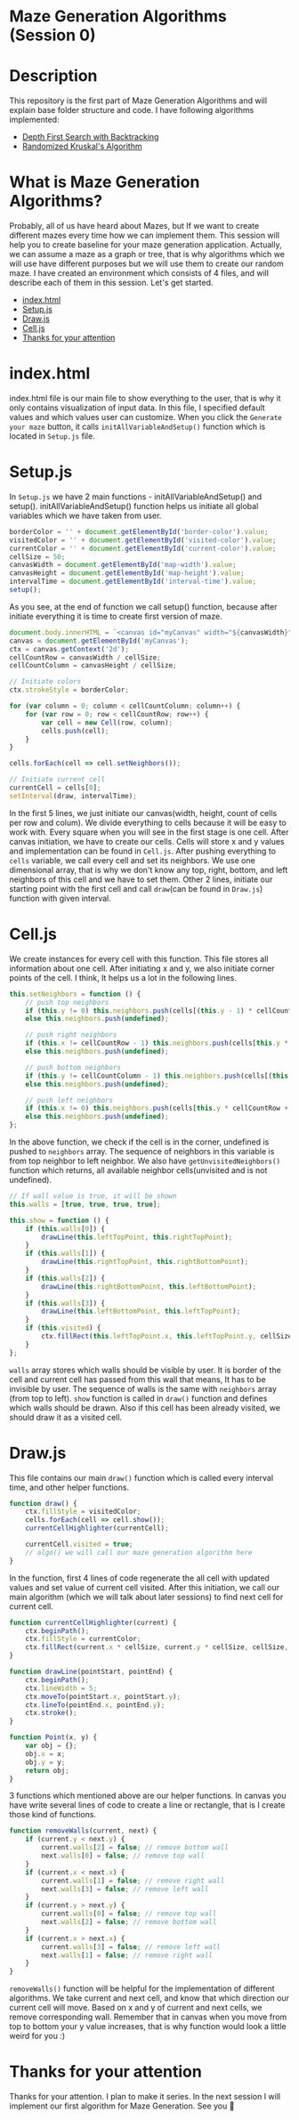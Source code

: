 # Maze Generation Algorithms (Session 0)

# Description

This repository is the first part of Maze Generation Algorithms and will explain base folder structure and code. I have following algorithms implemented:

-   [Depth First Search with Backtracking](https://github.com/VusalIs/Maze-Generation-Algorithms-Session-1-)
- [Randomized Kruskal's Algorithm](https://github.com/VusalIs/Maze-Generation-Algorithms-Session-2-)

# What is Maze Generation Algorithms?

Probably, all of us have heard about Mazes, but If we want to create different mazes every time how we can implement them. This session will help you to create baseline for your maze generation application. Actually, we can assume a maze as a graph or tree, that is why algorithms which we will use have different purposes but we will use them to create our random maze. I have created an environment which consists of 4 files, and will describe each of them in this session. Let's get started.

-   [index.html](#index.html)
-   [Setup.js](#Setup.js)
-   [Draw.js](#Draw.js)
-   [Cell.js](#Cell.js)
-   [Thanks for your attention](#Thanks-for-your-attention)

# index.html

index.html file is our main file to show everything to the user, that is why it only contains visualization of input data. In this file, I specified default values and which values user can customize. When you click the `Generate your maze` button, it calls `initAllVariableAndSetup()` function which is located in `Setup.js` file.

# Setup.js

In `Setup.js` we have 2 main functions - initAllVariableAndSetup() and setup(). initAllVariableAndSetup() function helps us initiate all global variables which we have taken from user.

```javascript
borderColor = '' + document.getElementById('border-color').value;
visitedColor = '' + document.getElementById('visited-color').value;
currentColor = '' + document.getElementById('current-color').value;
cellSize = 50;
canvasWidth = document.getElementById('map-width').value;
canvasHeight = document.getElementById('map-height').value;
intervalTime = document.getElementById('interval-time').value;
setup();
```

As you see, at the end of function we call setup() function, because after initiate everything it is time to create first version of maze.

```javascript
document.body.innerHTML = `<canvas id="myCanvas" width="${canvasWidth}" height="${canvasHeight}"></canvas>`;
canvas = document.getElementById('myCanvas');
ctx = canvas.getContext('2d');
cellCountRow = canvasWidth / cellSize;
cellCountColumn = canvasHeight / cellSize;

// Initiate colors
ctx.strokeStyle = borderColor;

for (var column = 0; column < cellCountColumn; column++) {
    for (var row = 0; row < cellCountRow; row++) {
        var cell = new Cell(row, column);
        cells.push(cell);
    }
}

cells.forEach(cell => cell.setNeighbors());

// Initiate current cell
currentCell = cells[0];
setInterval(draw, intervalTime);
```

In the first 5 lines, we just initiate our canvas(width, height, count of cells per row and colum). We divide everything to cells because it will be easy to work with. Every square when you will see in the first stage is one cell. After canvas initiation, we have to create our cells. Cells will store x and y values and implementation can be found in `Cell.js`. After pushing everything to `cells` variable, we call every cell and set its neighbors. We use one dimensional array, that is why we don't know any top, right, bottom, and left neighbors of this cell and we have to set them. Other 2 lines, initiate our starting point with the first cell and call `draw`(can be found in `Draw.js`) function with given interval.

# Cell.js

We create instances for every cell with this function. This file stores all information about one cell. After initiating x and y, we also initiate corner points of the cell. I think, It helps us a lot in the following lines.

```javascript
this.setNeighbors = function () {
    // push top neighbors
    if (this.y != 0) this.neighbors.push(cells[(this.y - 1) * cellCountRow + this.x]);
    else this.neighbors.push(undefined);

    // push right neighbors
    if (this.x != cellCountRow - 1) this.neighbors.push(cells[this.y * cellCountRow + this.x + 1]);
    else this.neighbors.push(undefined);

    // push bottom neighbors
    if (this.y != cellCountColumn - 1) this.neighbors.push(cells[(this.y + 1) * cellCountRow + this.x]);
    else this.neighbors.push(undefined);

    // push left neighbors
    if (this.x != 0) this.neighbors.push(cells[this.y * cellCountRow + this.x - 1]);
    else this.neighbors.push(undefined);
};
```

In the above function, we check if the cell is in the corner, undefined is pushed to `neighbors` array. The sequence of neighbors in this variable is from top neighbor to left neighbor. We also have `getUnvisitedNeighbors()` function which returns, all available neighbor cells(unvisited and is not undefined).

```javascript
// If wall value is true, it will be shown
this.walls = [true, true, true, true];

this.show = function () {
    if (this.walls[0]) {
        drawLine(this.leftTopPoint, this.rightTopPoint);
    }
    if (this.walls[1]) {
        drawLine(this.rightTopPoint, this.rightBottomPoint);
    }
    if (this.walls[2]) {
        drawLine(this.rightBottomPoint, this.leftBottomPoint);
    }
    if (this.walls[3]) {
        drawLine(this.leftBottomPoint, this.leftTopPoint);
    }
    if (this.visited) {
        ctx.fillRect(this.leftTopPoint.x, this.leftTopPoint.y, cellSize, cellSize);
    }
};
```

`walls` array stores which walls should be visible by user. It is border of the cell and current cell has passed from this wall that means, It has to be invisible by user. The sequence of walls is the same with `neighbors` array (from top to left). `show` function is called in `draw()` function and defines which walls should be drawn. Also if this cell has been already visited, we should draw it as a visited cell.

# Draw.js

This file contains our main `draw()` function which is called every interval time, and other helper functions.

```javascript
function draw() {
    ctx.fillStyle = visitedColor;
    cells.forEach(cell => cell.show());
    currentCellHighlighter(currentCell);

    currentCell.visited = true;
    // algo() we will call our maze generation algorithm here
}
```

In the function, first 4 lines of code regenerate the all cell with updated values and set value of current cell visited. After this initiation, we call our main algorithm (which we will talk about later sessions) to find next cell for current cell.

```javascript
function currentCellHighlighter(current) {
    ctx.beginPath();
    ctx.fillStyle = currentColor;
    ctx.fillRect(current.x * cellSize, current.y * cellSize, cellSize, cellSize);
}

function drawLine(pointStart, pointEnd) {
    ctx.beginPath();
    ctx.lineWidth = 5;
    ctx.moveTo(pointStart.x, pointStart.y);
    ctx.lineTo(pointEnd.x, pointEnd.y);
    ctx.stroke();
}

function Point(x, y) {
    var obj = {};
    obj.x = x;
    obj.y = y;
    return obj;
}
```

3 functions which mentioned above are our helper functions. In canvas you have write several lines of code to create a line or rectangle, that is I create those kind of functions.

```javascript
function removeWalls(current, next) {
    if (current.y < next.y) {
        current.walls[2] = false; // remove bottom wall
        next.walls[0] = false; // remove top wall
    }
    if (current.x < next.x) {
        current.walls[1] = false; // remove right wall
        next.walls[3] = false; // remove left wall
    }
    if (current.y > next.y) {
        current.walls[0] = false; // remove top wall
        next.walls[2] = false; // remove bottom wall
    }
    if (current.x > next.x) {
        current.walls[3] = false; // remove left wall
        next.walls[1] = false; // remove right wall
    }
}
```

`removeWalls()` function will be helpful for the implementation of different algorithms. We take current and next cell, and know that which direction our current cell will move. Based on x and y of current and next cells, we remove corresponding wall. Remember that in canvas when you move from top to bottom your y value increases, that is why function would look a little weird for you :)

# Thanks for your attention

Thanks for your attention. I plan to make it series. In the next session I will implement our first algorithm for Maze Generation. See you 👋

